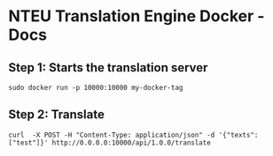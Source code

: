 # NTEU Translation Engine Docker - Docs



## Step 1: Starts the translation server

```
sudo docker run -p 10000:10000 my-docker-tag
```

## Step 2: Translate

```
curl  -X POST -H "Content-Type: application/json" -d '{"texts": ["test"]}' http://0.0.0.0:10000/api/1.0.0/translate

```

